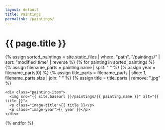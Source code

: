 ```yaml
---
layout: default
title: Paintings
permalink: /paintings/
---
```


<h1>{{ page.title }}</h1>

<div class="image-container">
  {% assign sorted_paintings = site.static_files | where: "path", "/paintings/" | sort: "modified_time" | reverse %}
  {% for painting in sorted_paintings %}
    {% assign filename_parts = painting.name | split: " " %}
    {% assign year = filename_parts[0] %}
    {% assign title_parts = filename_parts | slice: 1, filename_parts.size | join: " " %}
    {% assign title = title_parts | remove: ".jpg" %}

    <div class="painting-item">
      <img src="{{ site.baseurl }}/paintings/{{ painting.name }}" alt="{{ title }}">
      <p class="image-title">{{ title }}</p>
      <p class="image-year">{{ year }}</p>
    </div>
  {% endfor %}
</div>
